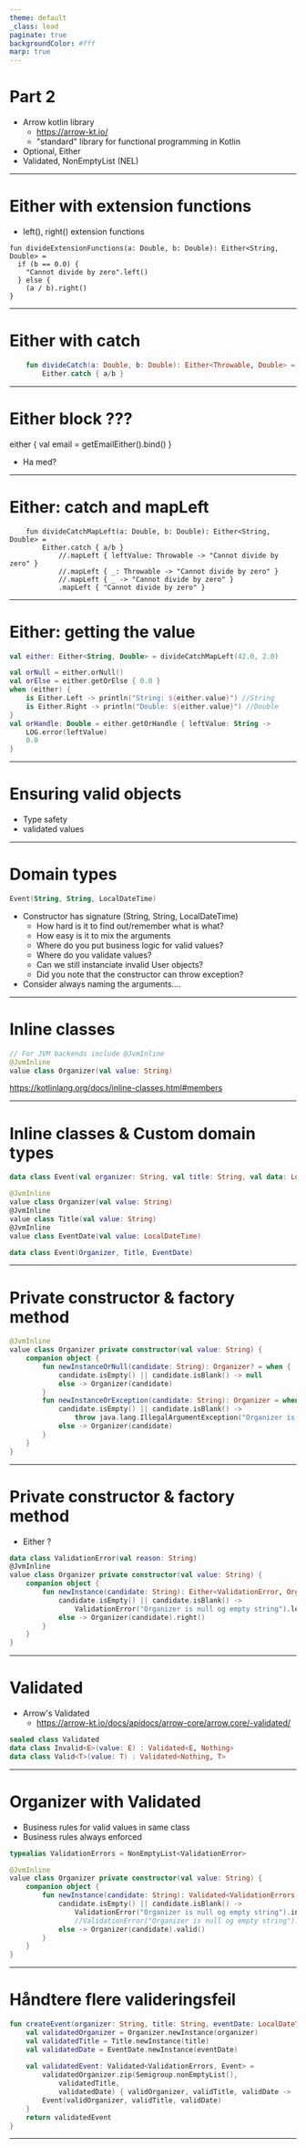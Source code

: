 ```yaml
---
theme: default
_class: lead
paginate: true
backgroundColor: #fff
marp: true
---
```

# Part 2
- Arrow kotlin library
  - https://arrow-kt.io/
  - "standard" library for functional programming in Kotlin
- Optional, Either 
- Validated, NonEmptyList (NEL)

<!--
De-facto standardbibliotek for funksjonell programmering i Kotlin. Støtter både:
- Optional, Either
- Validated, NonEmptyList (NEL)
-->

---
# Either with extension functions
- left(), right() extension functions
```
fun divideExtensionFunctions(a: Double, b: Double): Either<String, Double> =
  if (b == 0.0) {
    "Cannot divide by zero".left()
  } else {
    (a / b).right()
}
```

<!--
Har extendions functions som wrapper Left og Right
-->

---
# Either with catch

```kotlin
    fun divideCatch(a: Double, b: Double): Either<Throwable, Double> =
        Either.catch { a/b }
```

<!--
Hvis exception, Left ellers Right
Merk at her blir Left av typen Throwable
-->

---
# Either block ???
either {
  val email = getEmailEither().bind()
}
- Ha med?

--- 
# Either: catch and mapLeft

```
    fun divideCatchMapLeft(a: Double, b: Double): Either<String, Double> =
        Either.catch { a/b }
            //.mapLeft { leftValue: Throwable -> "Cannot divide by zero" }
            //.mapLeft { _: Throwable -> "Cannot divide by zero" }
            //.mapLeft { _ -> "Cannot divide by zero" }
            .mapLeft { "Cannot divide by zero" }
```
<!--
Eksempel på map left. Mange måter, velg din foretrukne.
-->

---
# Either: getting the value

```kotlin
val either: Either<String, Double> = divideCatchMapLeft(42.0, 2.0)

val orNull = either.orNull()
val orElse = either.getOrElse { 0.0 }
when (either) {
    is Either.Left -> println("String: ${either.value}") //String
    is Either.Right -> println("Double: ${either.value}") //Double
}
val orHandle: Double = either.getOrHandle { leftValue: String -> 
    LOG.error(leftValue)
    0.0             
}
```

<!--
Hvis vi trenger å få en verdi ut fra en Either.
- orNull(), selvforklarende
- orElse, en producer eller en defaultverdi hvis Left
- pattern matching
- orHandle() med lambda som kalles om det er en Left.
-->

---
# Ensuring valid objects
- Type safety
- validated values

---

# Domain types
```kotlin
Event(String, String, LocalDateTime)
```
- Constructor has signature (String, String, LocalDateTime)
  - How hard is it to find out/remember what is what?
  - How easy is it to mix the arguments
  - Where do you put business logic for valid values?
  - Where do you validate values?
  - Can we still instanciate invalid User objects?
  - Did you note that the constructor can throw exception?
- Consider always naming the arguments.... 

<!--
Får mye hjelp fra moderne IDE-er om hva hver paramter er, men ingen hjelp fra kompilatoren om du gjør feil. 

Å navngi parametrene er derfor lurt.

Valideringsregler som lengde på brukernavn, gyldige tegn,
gyldig e-postadresse osv. Ligger gjerne et helt annet sted.

Har likevel ingen garanti for at verdiene ER validerte før User-objektet instansieres.
-->
---
# Inline classes

```kotlin
// For JVM backends include @JvmInline
@JvmInline
value class Organizer(val value: String)
```
https://kotlinlang.org/docs/inline-classes.html#members



<!--
Noen ganger er det nyttig å lage en wrapper-klasse rundt en primitiv for å ha et sted å putte forretningslogikken.

Primitive typer er optimalisert runtime, mens klasser som instansieres krever heap allokeringer, noe som gir en performance kostnad.

Kotlin har introdusert en spesialklasse, inline klasse.
Koder som om det var en vanlig klasse, men runtime performance som en primitiv.
-->
---
# Inline classes & Custom domain types
```kotlin
data class Event(val organizer: String, val title: String, val data: LocalDateTime)
````
```kotlin
@JvmInline
value class Organizer(val value: String)
@JvmInline
value class Title(val value: String)
@JvmInline
value class EventDate(val value: LocalDateTime)
```
```kotlin
data class Event(Organizer, Title, EventDate)
```
<!--
Hvis vi lager egne typer for enkle verdier, får vi en signatur som er helt eksplisitt og kompilatoren gir feil dersom du blander dem.

Så skal vi se videre på hvor vi kan putte regler for hver type og hindre at det instansieres objekter med ugyldig verdi.
-->

---
# Private constructor & factory method
```kotlin
@JvmInline
value class Organizer private constructor(val value: String) {
    companion object {
        fun newInstanceOrNull(candidate: String): Organizer? = when {
            candidate.isEmpty() || candidate.isBlank() -> null
            else -> Organizer(candidate)
        }
        fun newInstanceOrException(candidate: String): Organizer = when {
            candidate.isEmpty() || candidate.isBlank() ->
                throw java.lang.IllegalArgumentException("Organizer is null og empty string")
            else -> Organizer(candidate)
        }
    }
}
```
<!--
Ønsker ikke null-sjekk over alt.

Ingen steder du MÅ skrive at exception kan kastes hvis ikke du leser koden, og det gjør man sjelden.
-->
---
# Private constructor & factory method
- Either ?
```kotlin
data class ValidationError(val reason: String)
@JvmInline
value class Organizer private constructor(val value: String) {
    companion object {
        fun newInstance(candidate: String): Either<ValidationError, Organizer> = when {
            candidate.isEmpty() || candidate.isBlank() -> 
                ValidationError("Organizer is null og empty string").left()
            else -> Organizer(candidate).right()
        }
    }
}
```
<!--
Either virker, men hvis det er mange valideringsregler eller når en form sendes inn er det kanskje mange felter som skal valideres, og Either gir bare tilbake første feil her.
-->

---
# Validated
- Arrow's Validated
  - https://arrow-kt.io/docs/apidocs/arrow-core/arrow.core/-validated/

```kotlin
sealed class Validated
data class Invalid<E>(value: E) : Validated<E, Nothing>
data class Valid<T>(value: T) : Validated<Nothing, T>
```

<!--
Arrow har en Validated som ligner på Either.

Basisklassen kan ikke instansieres, så objektet som kommer tilbake er enten Valid eller Invalid.

Semantisk uttrykker det bedre hva vi har enn en Either.
-->

---
# Organizer with Validated
- Business rules for valid values in same class
- Business rules always enforced

```kotlin
typealias ValidationErrors = NonEmptyList<ValidationError>

@JvmInline
value class Organizer private constructor(val value: String) {
    companion object {
        fun newInstance(candidate: String): Validated<ValidationErrors, Organizer> = when {
            candidate.isEmpty() || candidate.isBlank() ->
                ValidationError("Organizer is null og empty string").invalidNel()
                //ValidationError("Organizer is null og empty string").nel().invalid()
            else -> Organizer(candidate).valid()
        }
    }
}
```

<!--
Forretningens regler samlet rundt feltet/typen som regelen gjelder for.

Kan ikke opprette en Organisator med ugyldig verdi

Signaturen blir mer type-sikre
-->
---
# Håndtere flere valideringsfeil

```kotlin
fun createEvent(organizer: String, title: String, eventDate: LocalDateTime): Validated<ValidationErrors, Event> {
    val validatedOrganizer = Organizer.newInstance(organizer)
    val validatedTitle = Title.newInstance(title)
    val validatedDate = EventDate.newInstance(eventDate)
    
    val validatedEvent: Validated<ValidationErrors, Event> = 
        validatedOrganizer.zip(Semigroup.nonEmptyList(), 
            validatedTitle, 
            validatedDate) { validOrganizer, validTitle, validDate ->
        Event(validOrganizer, validTitle, validDate)
    }
    return validatedEvent
}
```
<!--
Ignoring the first parameter, from.zip(…, to) works in a similar way, the difference being that, unlike a list, from and to can have at most one (valid!) element. The parameters of our lambda (validFrom, validTo) will always be Valid instances. If any of the emails is not valid, zip won’t invoke our lambda, and it will return an Invalid.

Now let’s go to the first parameter: Semigroup.nonEmptyList(). Sounds scary? A semigroup is one of the most basic structures: it only has one (binary) operation to combine two elements. We can create a semigroup of lists because we have an operation (plus) that we can use to combine two lists. Thus by providing Semigoup.nonEmptyList() as the first parameter, we’re just specifying that, for invalid instances, we want to concatenate non-empty lists.
-->

---
